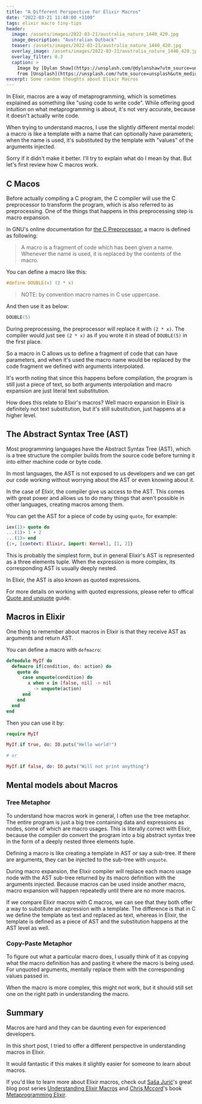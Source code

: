 ```yaml
---
title: "A Different Perspective for Elixir Macros"
date: "2022-03-21 11:48:00 +1100"
tags: elixir macro tiny-tips
header:
  image: /assets/images/2022-03-21/australia_nature_1440_420.jpg
  image_description: "Australian Outback"
  teaser: /assets/images/2022-03-21/australia_nature_1440_420.jpg
  overlay_image: /assets/images/2022-03-21/australia_nature_1440_420.jpg
  overlay_filter: 0.3
  caption: >
    Image by [Dylan Shaw](https://unsplash.com/@dylanshaw?utm_source=unsplash&utm_medium=referral&utm_content=creditCopyText)
    from [Unsplash](https://unsplash.com/?utm_source=unsplash&utm_medium=referral&utm_content=creditCopyText)
excerpt: Some random thoughts about Elixir Macros
---
```


In Elixir, macros are a way of metaprogramming, which is sometimes explained as
something like "using code to write code". While offering good intuition on what
metaprogramming is about, it's not very accurate, because it doesn't actually
write code.

When trying to understand macros, I use the slightly different mental model: a
macro is like a template with a name that can optionally have parameters; when
the name is used, it's substituted by the template with "values" of the
arguments injected.

Sorry if it didn't make it better. I'll try to explain what do I mean by that.
But let's first review how C macros work.

## C Macos

Before actually compiling a C program, the C compiler will use the C
preprocessor to transform the program, which is also referred to as
preprocessing. One of the things that happens in this preprocessing step is
macro expansion.

In GNU's online documentation for [the C Preprocessor][gnu-cpp], a macro is
defined as following:

> A macro is a fragment of code which has been given a name. Whenever the name
> is used, it is replaced by the contents of the macro.

You can define a macro like this:

```c
#define DOUBLE(x) (2 * x)
```

> NOTE: by convention macro names in C use uppercase.

And then use it as below:

```c
DOUBLE(5)
```

During preprocessing, the preprocessor will replace it with `(2 * x)`. The
compiler would just see `(2 * x)` as if you wrote it in stead of `DOUBLE(5)` in
the first place.

So a macro in C allows us to define a fragment of code that can have parameters,
and when it's used the macro name would be replaced by the code fragment we
defined with arguments interpolated.

It's worth noting that since this happens before compilation, the program is
still just a piece of text, so both arguments interpolation and macro expansion
are just literal text substitution.

How does this relate to Elixir's macros? Well macro expansion in Elixir is
definitely not text substitution, but it's still substitution, just happens at
a higher level.

## The Abstract Syntax Tree (AST)

Most programming languages have the Abstract Syntax Tree (AST), which is a tree
structure the compiler builds from the source code before turning it into either
machine code or byte code.

In most languages, the AST is not exposed to us developers and we can get our
code working without worrying about the AST or even knowing about it.

In the case of Elixir, the compiler give us access to the AST. This comes with
great power and allows us to do many things that aren't possible in other
languages, creating macros among them.

You can get the AST for a piece of code by using `quote`, for example:

```elixir
iex(1)> quote do
...(1)> 1 + 2
...(1)> end
{:+, [context: Elixir, import: Kernel], [1, 2]}
```

This is probably the simplest form, but in general Elixir's AST is represented
as a three elements tuple. When the expression is more complex, its corresponding
AST is usually deeply nested.

In Elixir, the AST is also known as quoted expressions.

For more details on working with quoted expressions, please refer to offical
[Quote and unquote][quote-unquote] guide.

## Macros in Elixir

One thing to remember about macros in Elixir is that they receive AST as
arguments and return AST.

You can define a macro with `defmacro`:

```elixir
defmodule MyIf do
  defmacro if(condition, do: action) do
    quote do
      case unquote(condition) do
        x when x in [false, nil] -> nil
        _ -> unquote(action)
      end
    end
  end
end
```

Then you can use it by:

```elixir
require MyIf

MyIf.if true, do: IO.puts("Hello world!")

# or

MyIf.if false, do: IO.puts("Will not print anything")
```

## Mental models about Macros

### Tree Metaphor

To understand how macros work in general, I often use the tree metaphor. The
entire program is just a big tree containing data and expressions as nodes, some
of which are macro usages. This is literally correct with Elixir, because the
compiler do convert the program into a big abstract syntax tree in the form of a
deeply nested three elements tuple.

Defining a macro is like creating a template in AST or say a sub-tree. If there
are arguments, they can be injected to the sub-tree with `unquote`.

During macro expansion, the Elixir compiler will replace each macro usage node
with the AST sub-tree returned by its macro definition with the arguments
injected. Because macros can be used inside another macro, macro expansion will
happen repeatedly until there are no more macros.

If we compare Elixir macros with C macros, we can see that they both offer a way
to substitute an expression with a template. The difference is that in C we
define the template as text and replaced as text, whereas in Elixir, the
template is defined as a piece of AST and the substitution happens at the AST
level as well.

### Copy-Paste Metaphor

To figure out what a particular macro does, I usually think of it as copying
what the macro definition has and pasting it where the macro is being used. For
unquoted arguments, mentally replace them with the corresponding values passed
in.

When the macro is more complex, this might not work, but it should still set one
on the right path in understanding the macro.

## Summary

Macros are hard and they can be daunting even for experienced developers.

In this short post, I tried to offer a different perspective in understanding
macros in Elixir.

It would fantastic if this makes it slightly easier for someone to learn about
macros.

If you'd like to learn more about Elixir macros, check out [Saša Jurić][sasa]'s
great blog post series [Understanding Elixir Macros][understanding-macros] and
[Chris Mccord][chris-mccord]'s book [Metaprogramming Elixir][meta-elixir].

[chris-mccord]: https://twitter.com/chris_mccord
[gnu-cpp]: https://gcc.gnu.org/onlinedocs/cpp/Macros.html
[meta-elixir]: https://pragprog.com/titles/cmelixir/metaprogramming-elixir/
[quote-unquote]: https://elixir-lang.org/getting-started/meta/quote-and-unquote.html
[sasa]: https://twitter.com/sasajuric
[understanding-macros]: https://www.theerlangelist.com/article/macros_1

